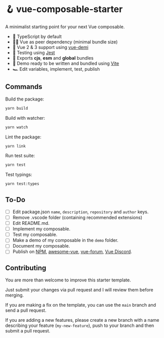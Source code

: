 # 🪝 vue-composable-starter

A minimalist starting point for your next Vue composable.

- 🧩 TypeScript by default
- 🏋️‍♀️ Vue as peer dependency (minimal bundle size)
- 🤟 Vue 2 & 3 support using [vue-demi](https://github.com/antfu/vue-demi)
- 🤹 Testing using [Jest](https://jestjs.io)
- 🚚 Exports **cjs**, **esm** and **global** bundles
- 📸 Demo ready to be written and bundled using [Vite](https://vitejs.dev/)
- 🏎 Edit variables, implement, test, publish

## Commands

Build the package:

```bash
yarn build
```

Build with watcher:

```bash
yarn watch
```

Lint the package:

```bash
yarn link
```

Run test suite:

```bash
yarn test
```

Test typings:

```bash
yarn test:types
```

## To-Do

- [ ] Edit package.json `name`, `description`, `repository` and `author` keys.
- [ ] Remove .vscode folder (containing recommended extensions)
- [ ] Edit README.md.
- [ ] Implement my composable.
- [ ] Test my composable.
- [ ] Make a demo of my composable in the `demo` folder.
- [ ] Document my composable.
- [ ] Publish on [NPM](npmjs.com), [awesome-vue](https://github.com/vuejs/awesome-vue), [vue-forum](https://forum.vuejs.org/), [Vue Discord](https://fr.vuejs.org/v2/guide/join.html).

## Contributing

You are more than welcome to improve this starter template.

Just submit your changes via pull request and I will review them before merging.

If you are making a fix on the template, you can use the `main` branch and send a pull request.

If you are adding a new features, please create a new branch with a name describing your feature (`my-new-feature`), push to your branch and then submit a pull request.
